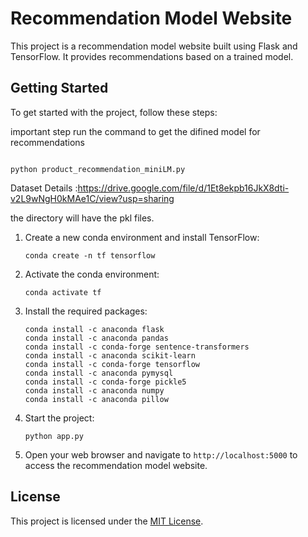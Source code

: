 # Recommendation Model Website

This project is a recommendation model website built using Flask and TensorFlow. It provides recommendations based on a trained model.

## Getting Started

To get started with the project, follow these steps:

important step 
run the command to get the difined model for recommendations

```shell

python product_recommendation_miniLM.py

```
Dataset Details :https://drive.google.com/file/d/1Et8ekpb16JkX8dti-v2L9wNgH0kMAe1C/view?usp=sharing

the directory will have the pkl files.

1. Create a new conda environment and install TensorFlow:

   ```shell
   conda create -n tf tensorflow
   ```

2. Activate the conda environment:

   ```shell
   conda activate tf
   ```

3. Install the required packages:

   ```shell
   conda install -c anaconda flask
   conda install -c anaconda pandas
   conda install -c conda-forge sentence-transformers
   conda install -c anaconda scikit-learn
   conda install -c conda-forge tensorflow
   conda install -c anaconda pymysql
   conda install -c conda-forge pickle5
   conda install -c anaconda numpy
   conda install -c anaconda pillow
   ```

4. Start the project:

   ```shell
   python app.py
   ```

5. Open your web browser and navigate to `http://localhost:5000` to access the recommendation model website.

## License

This project is licensed under the [MIT License](LICENSE).


